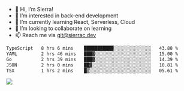 - 👋 Hi, I’m Sierra!
- 👀 I’m interested in back-end development
- 🌱 I’m currently learning React, Serverless, Cloud
- 💞️ I’m looking to collaborate on learning
- 📫 Reach me via git@sierrac.dev

<!--START_SECTION:waka-->

```txt
TypeScript   8 hrs 6 mins    ███████████░░░░░░░░░░░░░░   43.88 %
YAML         2 hrs 46 mins   ███▓░░░░░░░░░░░░░░░░░░░░░   15.00 %
Go           2 hrs 39 mins   ███▓░░░░░░░░░░░░░░░░░░░░░   14.39 %
JSON         2 hrs 0 mins    ██▓░░░░░░░░░░░░░░░░░░░░░░   10.81 %
TSX          1 hrs 2 mins    █▒░░░░░░░░░░░░░░░░░░░░░░░   05.61 %
```

<!--END_SECTION:waka-->


![](https://hit.yhype.me/github/profile?user_id=7351311)
